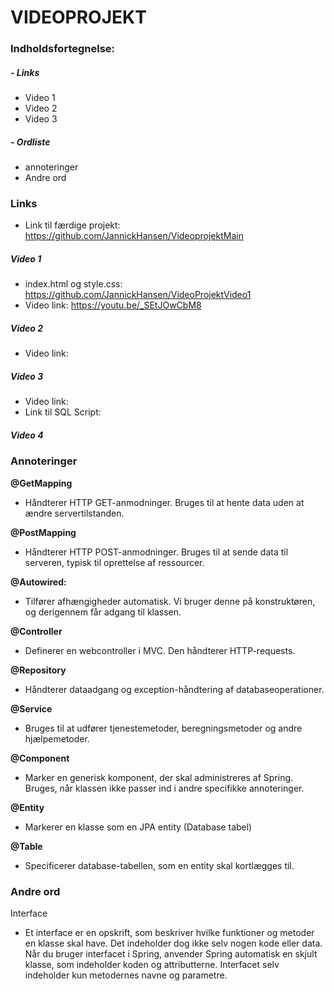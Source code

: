 
# VIDEOPROJEKT

### Indholdsfortegnelse:

#####  - Links

   - Video 1
   - Video 2
   - Video 3
 
#####  - Ordliste

   - annoteringer
   - Andre ord


### **Links**

- Link til færdige projekt:     https://github.com/JannickHansen/VideoprojektMain

##### Video 1
-   index.html og style.css:    https://github.com/JannickHansen/VideoProjektVideo1
-   Video link:                 https://youtu.be/_SEtJOwCbM8

##### Video 2
-   Video link:                 

##### Video 3
-   Video link:                 
-   Link til SQL Script:                 

##### Video 4

### **Annoteringer**

**@GetMapping**
-   Håndterer HTTP GET-anmodninger.
    Bruges til at hente data uden at ændre servertilstanden.

**@PostMapping**
-   Håndterer HTTP POST-anmodninger.
    Bruges til at sende data til serveren, typisk til oprettelse af ressourcer.

**@Autowired:**
-   Tilfører afhængigheder automatisk.
    Vi bruger denne på konstruktøren, og derigennem får adgang til klassen.

**@Controller**
-   Definerer en webcontroller i MVC.
    Den håndterer HTTP-requests.

**@Repository**
-   Håndterer dataadgang og exception-håndtering af databaseoperationer.

**@Service**
-   Bruges til at udfører tjenestemetoder, beregningsmetoder og andre hjælpemetoder.

**@Component**
-   Marker en generisk komponent, der skal administreres af Spring.
    Bruges, når klassen ikke passer ind i andre specifikke annoteringer.

**@Entity**
-   Markerer en klasse som en JPA entity (Database tabel)

**@Table**
-   Specificerer database-tabellen, som en entity skal kortlægges til.


### **Andre ord**

Interface
-   Et interface er en opskrift, som beskriver hvilke funktioner og metoder en klasse skal have.
    Det indeholder dog ikke selv nogen kode eller data.
    Når du bruger interfacet i Spring, anvender Spring automatisk en skjult klasse, som indeholder koden og attributterne.
    Interfacet selv indeholder kun metodernes navne og parametre.
